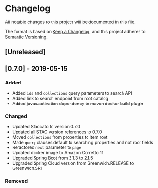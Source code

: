 # Changelog
All notable changes to this project will be documented in this file.

The format is based on [Keep a Changelog](https://keepachangelog.com/en/1.0.0/),
and this project adheres to [Semantic Versioning](https://semver.org/spec/v2.0.0.html).

## [Unreleased]
## [0.7.0] - 2019-05-15
### Added
- Added `ids` and `collections` query parameters to search API
- Added link to search endpoint from root catalog
- Added javax.activation dependency to maven docker build plugin

### Changed
- Updated Staccato to version 0.7.0
- Updated all STAC version references to 0.7.0
- Moved `collections` from properties to item root
- Made `query` clauses default to searching properties and not root fields
- Refactored `next` parameter to `page`
- Updated docker image to Amazon Corretto 11
- Upgraded Spring Boot from 2.1.3 to 2.1.5
- Upgraded Spring Cloud version from Greenwich.RELEASE to Greenwich.SR1

### Removed

